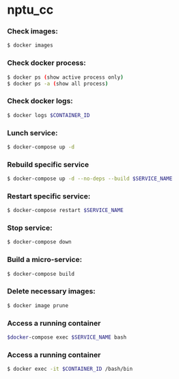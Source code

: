 # nptu_cc

### Check images:

```sh
$ docker images
```

### Check docker process:

```sh
$ docker ps (show active process only)
$ docker ps -a (show all process)
```

### Check docker logs:

```sh
$ docker logs $CONTAINER_ID
```

### Lunch service:

```sh
$ docker-compose up -d
```

### Rebuild specific service

```sh
$ docker-compose up -d --no-deps --build $SERVICE_NAME 
```

### Restart specific service:

```sh
$ docker-compose restart $SERVICE_NAME
```

### Stop service:

```sh
$ docker-compose down
```

### Build a micro-service:

```sh
$ docker-compose build
```

### Delete necessary images:

```sh
$ docker image prune
```

### Access a running container

```sh
$docker-compose exec $SERVICE_NAME bash
```

### Access a running container

```sh
$ docker exec -it $CONTAINER_ID /bash/bin
```

